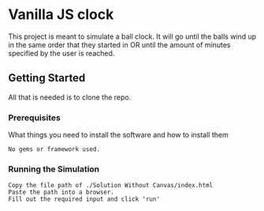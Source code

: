 # Vanilla JS clock

This project is meant to simulate a ball clock.
It will go until the balls wind up in the same order that they started in OR
until the amount of minutes specified by the user is reached.

## Getting Started

All that is needed is to clone the repo.

### Prerequisites

What things you need to install the software and how to install them

```
No gems or framework used.
```

### Running the Simulation

```
Copy the file path of ./Solution Without Canvas/index.html
Paste the path into a browser.
Fill out the required input and click 'run'
```
